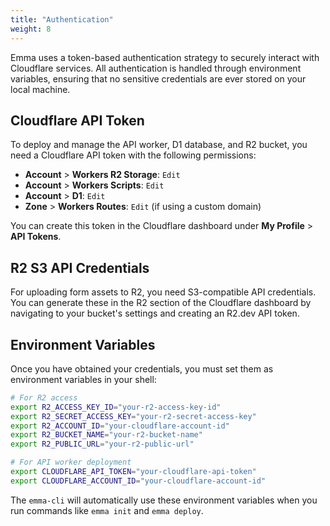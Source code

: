 ```yaml
---
title: "Authentication"
weight: 8
---
```


Emma uses a token-based authentication strategy to securely interact with Cloudflare services. All authentication is handled through environment variables, ensuring that no sensitive credentials are ever stored on your local machine.

## Cloudflare API Token

To deploy and manage the API worker, D1 database, and R2 bucket, you need a Cloudflare API token with the following permissions:

-   **Account** > **Workers R2 Storage**: `Edit`
-   **Account** > **Workers Scripts**: `Edit`
-   **Account** > **D1**: `Edit`
-   **Zone** > **Workers Routes**: `Edit` (if using a custom domain)

You can create this token in the Cloudflare dashboard under **My Profile** > **API Tokens**.

## R2 S3 API Credentials

For uploading form assets to R2, you need S3-compatible API credentials. You can generate these in the R2 section of the Cloudflare dashboard by navigating to your bucket's settings and creating an R2.dev API token.

## Environment Variables

Once you have obtained your credentials, you must set them as environment variables in your shell:

```bash
# For R2 access
export R2_ACCESS_KEY_ID="your-r2-access-key-id"
export R2_SECRET_ACCESS_KEY="your-r2-secret-access-key"
export R2_ACCOUNT_ID="your-cloudflare-account-id"
export R2_BUCKET_NAME="your-r2-bucket-name"
export R2_PUBLIC_URL="your-r2-public-url"

# For API worker deployment
export CLOUDFLARE_API_TOKEN="your-cloudflare-api-token"
export CLOUDFLARE_ACCOUNT_ID="your-cloudflare-account-id"
```

The `emma-cli` will automatically use these environment variables when you run commands like `emma init` and `emma deploy`.
